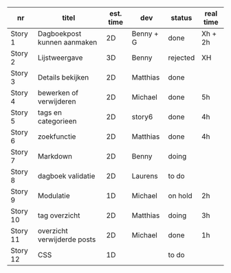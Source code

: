 nr      | titel                       | est. time | dev        | status   | real time |
--------|-----------------------------|-----------|------------|----------|-----------|  
Story 1 | Dagboekpost kunnen aanmaken | 2D        |Benny + G   | done     |Xh + 2h    |
Story 2 | Lijstweergave               | 3D        |Benny       | rejected |XH         |
Story 3 | Details bekijken            | 2D        |Matthias    | done     |           |
Story 4 | bewerken of verwijderen     | 2D        |Michael     | done     |5h         |
Story 5 | tags en categorieen         | 2D        |story6      | done     |4h         |
Story 6 | zoekfunctie                 | 2D        |Matthias    | done     |4h         |
Story 7 | Markdown                    | 2D        |Benny       | doing    |           |
Story 8 | dagboek validatie           | 2D        |Laurens     | to do    |           |
Story 9 | Modulatie                   | 1D        |Michael     | on hold  |2h         |
Story 10| tag overzicht               | 2D        |Matthias    | doing    |3h         |
Story 11| overzicht verwijderde posts | 2D        |Michael     | done     |1h         |
Story 12| CSS                         | 1D        |            | to do    |           |